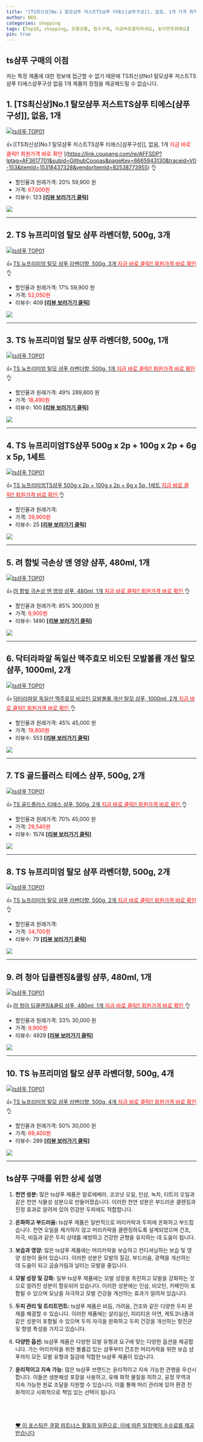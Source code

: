 ```yaml
---
title: "[TS최신상]No.1 탈모샴푸 저스트TS샴푸 티에스[샴푸구성]], 없음, 1개 가격 최저가 할인가 ts샴푸 최저가 추천 제품 비교"
author: NEO.
categories: shopping
tags: [Top10, shopping, 유행상품, 필수구매, 지금바로클릭하세요, 놓치면후회해요]
pin: true
---
```

## ts샴푸 구매의 이점
저는 특정 제품에 대한 정보에 접근할 수 없기 때문에 TS최신상No1 탈모샴푸 저스트TS샴푸 티에스샴푸구성 없음 1개 제품의 장점을 제공해드릴 수 없습니다.

   

## 1. [TS최신상]No.1 탈모샴푸 저스트TS샴푸 티에스[샴푸구성]], 없음, 1개

[![ts샴푸 TOP01](https://thumbnail7.coupangcdn.com/thumbnails/remote/490x490ex/image/vendor_inventory/89f6/65eda1b5dbcbe2a9018c7c540dc49868187511db27628c065be49906fcf6.jpg)](https://link.coupang.com/re/AFFSDP?lptag=AF3617701&subid=GithubCoopas&pageKey=6665943130&traceid=V0-153&itemId=15318437328&vendorItemId=82538773955)


👍 [[TS최신상]No.1 탈모샴푸 저스트TS샴푸 티에스[샴푸구성]], 없음, 1개 <font color=red> 지금 바로 클릭!! 회원가격 바로 확인 </font> ](https://link.coupang.com/re/AFFSDP?lptag=AF3617701&subid=GithubCoopas&pageKey=6665943130&traceid=V0-153&itemId=15318437328&vendorItemId=82538773955) 👌 


- 할인율과 원래가격: 20%  59,900   원
- 가격: <span style='color:red'>67,000원</span>
- 리뷰수: 123  [**[리뷰 보러가기 클릭]**](https://link.coupang.com/re/AFFSDP?lptag=AF3617701&subid=GithubCoopas&pageKey=6665943130&traceid=V0-153&itemId=15318437328&vendorItemId=82538773955)

[![](/discount_price.png)](https://link.coupang.com/re/AFFSDP?lptag=AF3617701&subid=GithubCoopas&pageKey=6665943130&traceid=V0-153&itemId=15318437328&vendorItemId=82538773955)

---


   

## 2. TS 뉴프리미엄 탈모 샴푸 라벤더향, 500g, 3개

[![ts샴푸 TOP01](https://thumbnail7.coupangcdn.com/thumbnails/remote/490x490ex/image/retail/images/49d1bbba-5149-49dd-b847-21ac4a9241e22979451991413964635.png)](https://link.coupang.com/re/AFFSDP?lptag=AF3617701&subid=GithubCoopas&pageKey=6590298130&traceid=V0-153&itemId=18036949966&vendorItemId=85191360643)


👍 [TS 뉴프리미엄 탈모 샴푸 라벤더향, 500g, 3개 <font color=red> 지금 바로 클릭!! 회원가격 바로 확인 </font> ](https://link.coupang.com/re/AFFSDP?lptag=AF3617701&subid=GithubCoopas&pageKey=6590298130&traceid=V0-153&itemId=18036949966&vendorItemId=85191360643) 👌 


- 할인율과 원래가격: 17%  59,900   원
- 가격: <span style='color:red'>52,050원</span>
- 리뷰수: 409  [**[리뷰 보러가기 클릭]**](https://link.coupang.com/re/AFFSDP?lptag=AF3617701&subid=GithubCoopas&pageKey=6590298130&traceid=V0-153&itemId=18036949966&vendorItemId=85191360643)

[![](/discount_price.png)](https://link.coupang.com/re/AFFSDP?lptag=AF3617701&subid=GithubCoopas&pageKey=6590298130&traceid=V0-153&itemId=18036949966&vendorItemId=85191360643)

---


   

## 3. TS 뉴프리미엄 탈모 샴푸 라벤더향, 500g, 1개

[![ts샴푸 TOP01](https://thumbnail6.coupangcdn.com/thumbnails/remote/490x490ex/image/retail/images/7963332967896567-61ac680a-b1a4-4e60-b392-297b3e075bd7.png)](https://link.coupang.com/re/AFFSDP?lptag=AF3617701&subid=GithubCoopas&pageKey=6590298130&traceid=V0-153&itemId=14868675097&vendorItemId=75666840978)


👍 [TS 뉴프리미엄 탈모 샴푸 라벤더향, 500g, 1개 <font color=red> 지금 바로 클릭!! 회원가격 바로 확인 </font> ](https://link.coupang.com/re/AFFSDP?lptag=AF3617701&subid=GithubCoopas&pageKey=6590298130&traceid=V0-153&itemId=14868675097&vendorItemId=75666840978) 👌 


- 할인율과 원래가격: 49%  289,800   원
- 가격: <span style='color:red'>18,490원</span>
- 리뷰수: 100  [**[리뷰 보러가기 클릭]**](https://link.coupang.com/re/AFFSDP?lptag=AF3617701&subid=GithubCoopas&pageKey=6590298130&traceid=V0-153&itemId=14868675097&vendorItemId=75666840978)

[![](/discount_price.png)](https://link.coupang.com/re/AFFSDP?lptag=AF3617701&subid=GithubCoopas&pageKey=6590298130&traceid=V0-153&itemId=14868675097&vendorItemId=75666840978)

---


   

## 4. TS 뉴프리미엄TS샴푸 500g x 2p + 100g x 2p + 6g x 5p, 1세트

[![ts샴푸 TOP01](https://thumbnail9.coupangcdn.com/thumbnails/remote/490x490ex/image/retail/images/4871593880280845-e3b70f0b-dc6a-470e-b7eb-493b28ea1ecd.jpg)](https://link.coupang.com/re/AFFSDP?lptag=AF3617701&subid=GithubCoopas&pageKey=5423800638&traceid=V0-153&itemId=8198038897&vendorItemId=75486140288)


👍 [TS 뉴프리미엄TS샴푸 500g x 2p + 100g x 2p + 6g x 5p, 1세트 <font color=red> 지금 바로 클릭!! 회원가격 바로 확인 </font> ](https://link.coupang.com/re/AFFSDP?lptag=AF3617701&subid=GithubCoopas&pageKey=5423800638&traceid=V0-153&itemId=8198038897&vendorItemId=75486140288) 👌 


- 할인율과 원래가격: 
- 가격: <span style='color:red'>39,900원</span>
- 리뷰수: 25  [**[리뷰 보러가기 클릭]**](https://link.coupang.com/re/AFFSDP?lptag=AF3617701&subid=GithubCoopas&pageKey=5423800638&traceid=V0-153&itemId=8198038897&vendorItemId=75486140288)

[![](/discount_price.png)](https://link.coupang.com/re/AFFSDP?lptag=AF3617701&subid=GithubCoopas&pageKey=5423800638&traceid=V0-153&itemId=8198038897&vendorItemId=75486140288)

---


   

## 5. 려 함빛 극손상 앤 영양 샴푸, 480ml, 1개

[![ts샴푸 TOP01](https://thumbnail6.coupangcdn.com/thumbnails/remote/490x490ex/image/retail/images/2023/10/16/18/1/d819df63-e2e5-4171-a0f5-b1c3f3d68414.jpg)](https://link.coupang.com/re/AFFSDP?lptag=AF3617701&subid=GithubCoopas&pageKey=5410155793&traceid=V0-153&itemId=20385091901&vendorItemId=87468181125)


👍 [려 함빛 극손상 앤 영양 샴푸, 480ml, 1개 <font color=red> 지금 바로 클릭!! 회원가격 바로 확인 </font> ](https://link.coupang.com/re/AFFSDP?lptag=AF3617701&subid=GithubCoopas&pageKey=5410155793&traceid=V0-153&itemId=20385091901&vendorItemId=87468181125) 👌 


- 할인율과 원래가격: 85%  300,000   원
- 가격: <span style='color:red'>9,900원</span>
- 리뷰수: 1490  [**[리뷰 보러가기 클릭]**](https://link.coupang.com/re/AFFSDP?lptag=AF3617701&subid=GithubCoopas&pageKey=5410155793&traceid=V0-153&itemId=20385091901&vendorItemId=87468181125)

[![](/discount_price.png)](https://link.coupang.com/re/AFFSDP?lptag=AF3617701&subid=GithubCoopas&pageKey=5410155793&traceid=V0-153&itemId=20385091901&vendorItemId=87468181125)

---


   

## 6. 닥터라파알 독일산 맥주효모 비오틴 모발볼륨 개선 탈모 샴푸, 1000ml, 2개

[![ts샴푸 TOP01](https://thumbnail7.coupangcdn.com/thumbnails/remote/490x490ex/image/vendor_inventory/112e/09ffb8d8f614c4b3327105937ee68b6b6dc9ce4f7a2947211b150e1ee98a.jpg)](https://link.coupang.com/re/AFFSDP?lptag=AF3617701&subid=GithubCoopas&pageKey=6470528542&traceid=V0-153&itemId=19351531900&vendorItemId=86277390208)


👍 [닥터라파알 독일산 맥주효모 비오틴 모발볼륨 개선 탈모 샴푸, 1000ml, 2개 <font color=red> 지금 바로 클릭!! 회원가격 바로 확인 </font> ](https://link.coupang.com/re/AFFSDP?lptag=AF3617701&subid=GithubCoopas&pageKey=6470528542&traceid=V0-153&itemId=19351531900&vendorItemId=86277390208) 👌 


- 할인율과 원래가격: 45%  45,000   원
- 가격: <span style='color:red'>19,800원</span>
- 리뷰수: 553  [**[리뷰 보러가기 클릭]**](https://link.coupang.com/re/AFFSDP?lptag=AF3617701&subid=GithubCoopas&pageKey=6470528542&traceid=V0-153&itemId=19351531900&vendorItemId=86277390208)

[![](/discount_price.png)](https://link.coupang.com/re/AFFSDP?lptag=AF3617701&subid=GithubCoopas&pageKey=6470528542&traceid=V0-153&itemId=19351531900&vendorItemId=86277390208)

---


   

## 7. TS 골드플러스 티에스 샴푸, 500g, 2개

[![ts샴푸 TOP01](https://thumbnail10.coupangcdn.com/thumbnails/remote/490x490ex/image/retail/images/9eb061a0-b1c1-45e1-92ab-904c2658bc5b9034046470420802677.png)](https://link.coupang.com/re/AFFSDP?lptag=AF3617701&subid=GithubCoopas&pageKey=7122286149&traceid=V0-153&itemId=8056743069&vendorItemId=85969290188)


👍 [TS 골드플러스 티에스 샴푸, 500g, 2개 <font color=red> 지금 바로 클릭!! 회원가격 바로 확인 </font> ](https://link.coupang.com/re/AFFSDP?lptag=AF3617701&subid=GithubCoopas&pageKey=7122286149&traceid=V0-153&itemId=8056743069&vendorItemId=85969290188) 👌 


- 할인율과 원래가격: 70%  45,000   원
- 가격: <span style='color:red'>29,540원</span>
- 리뷰수: 1574  [**[리뷰 보러가기 클릭]**](https://link.coupang.com/re/AFFSDP?lptag=AF3617701&subid=GithubCoopas&pageKey=7122286149&traceid=V0-153&itemId=8056743069&vendorItemId=85969290188)

[![](/discount_price.png)](https://link.coupang.com/re/AFFSDP?lptag=AF3617701&subid=GithubCoopas&pageKey=7122286149&traceid=V0-153&itemId=8056743069&vendorItemId=85969290188)

---


   

## 8. TS 뉴프리미엄 탈모 샴푸 라벤더향, 500g, 2개

[![ts샴푸 TOP01](https://thumbnail10.coupangcdn.com/thumbnails/remote/490x490ex/image/retail/images/ba1fd851-52ce-41f4-9fc0-5023384adc392686252561779689349.png)](https://link.coupang.com/re/AFFSDP?lptag=AF3617701&subid=GithubCoopas&pageKey=5857059556&traceid=V0-153&itemId=19576132886&vendorItemId=86683780561)


👍 [TS 뉴프리미엄 탈모 샴푸 라벤더향, 500g, 2개 <font color=red> 지금 바로 클릭!! 회원가격 바로 확인 </font> ](https://link.coupang.com/re/AFFSDP?lptag=AF3617701&subid=GithubCoopas&pageKey=5857059556&traceid=V0-153&itemId=19576132886&vendorItemId=86683780561) 👌 


- 할인율과 원래가격: 
- 가격: <span style='color:red'>34,700원</span>
- 리뷰수: 79  [**[리뷰 보러가기 클릭]**](https://link.coupang.com/re/AFFSDP?lptag=AF3617701&subid=GithubCoopas&pageKey=5857059556&traceid=V0-153&itemId=19576132886&vendorItemId=86683780561)

[![](/discount_price.png)](https://link.coupang.com/re/AFFSDP?lptag=AF3617701&subid=GithubCoopas&pageKey=5857059556&traceid=V0-153&itemId=19576132886&vendorItemId=86683780561)

---


   

## 9. 려 청아 딥클렌징&쿨링 샴푸, 480ml, 1개

[![ts샴푸 TOP01](https://thumbnail9.coupangcdn.com/thumbnails/remote/490x490ex/image/retail/images/2023/10/10/17/5/7cad5eed-6044-440a-b682-0c47f756f573.jpg)](https://link.coupang.com/re/AFFSDP?lptag=AF3617701&subid=GithubCoopas&pageKey=7644011619&traceid=V0-153&itemId=20319924642&vendorItemId=87405361358)


👍 [려 청아 딥클렌징&쿨링 샴푸, 480ml, 1개 <font color=red> 지금 바로 클릭!! 회원가격 바로 확인 </font> ](https://link.coupang.com/re/AFFSDP?lptag=AF3617701&subid=GithubCoopas&pageKey=7644011619&traceid=V0-153&itemId=20319924642&vendorItemId=87405361358) 👌 


- 할인율과 원래가격: 33%  30,000   원
- 가격: <span style='color:red'>9,900원</span>
- 리뷰수: 4929  [**[리뷰 보러가기 클릭]**](https://link.coupang.com/re/AFFSDP?lptag=AF3617701&subid=GithubCoopas&pageKey=7644011619&traceid=V0-153&itemId=20319924642&vendorItemId=87405361358)

[![](/discount_price.png)](https://link.coupang.com/re/AFFSDP?lptag=AF3617701&subid=GithubCoopas&pageKey=7644011619&traceid=V0-153&itemId=20319924642&vendorItemId=87405361358)

---


   

## 10. TS 뉴프리미엄 탈모 샴푸 라벤더향, 500g, 4개

[![ts샴푸 TOP01](https://thumbnail8.coupangcdn.com/thumbnails/remote/490x490ex/image/retail/images/952787e5-8c29-4c89-acf7-a239e9f889265327826026563569610.png)](https://link.coupang.com/re/AFFSDP?lptag=AF3617701&subid=GithubCoopas&pageKey=6590298130&traceid=V0-153&itemId=18036949932&vendorItemId=85191360603)


👍 [TS 뉴프리미엄 탈모 샴푸 라벤더향, 500g, 4개 <font color=red> 지금 바로 클릭!! 회원가격 바로 확인 </font> ](https://link.coupang.com/re/AFFSDP?lptag=AF3617701&subid=GithubCoopas&pageKey=6590298130&traceid=V0-153&itemId=18036949932&vendorItemId=85191360603) 👌 


- 할인율과 원래가격: 50%  30,000   원
- 가격: <span style='color:red'>69,400원</span>
- 리뷰수: 289  [**[리뷰 보러가기 클릭]**](https://link.coupang.com/re/AFFSDP?lptag=AF3617701&subid=GithubCoopas&pageKey=6590298130&traceid=V0-153&itemId=18036949932&vendorItemId=85191360603)

[![](/discount_price.png)](https://link.coupang.com/re/AFFSDP?lptag=AF3617701&subid=GithubCoopas&pageKey=6590298130&traceid=V0-153&itemId=18036949932&vendorItemId=85191360603)

---
## ts샴푸 구매를 위한 상세 설명
1. **천연 성분:** 많은 ts샴푸 제품은 알로에베라, 코코넛 오일, 인삼, 녹차, 티트리 오일과 같은 천연 식물성 성분으로 만들어졌습니다. 이러한 천연 성분은 부드러운 클렌징과 진정 효과로 알려져 있어 민감한 두피에도 적합합니다.

2. **온화하고 부드러움:** ts샴푸 제품은 일반적으로 머리카락과 두피에 온화하고 부드럽습니다. 천연 오일을 제거하지 않고 머리카락을 클렌징하도록 설계되었으며 건조, 자극, 비듬과 같은 두피 상태를 예방하고 건강한 균형을 유지하는 데 도움이 됩니다.

3. **보습과 영양:** 많은 ts샴푸 제품에는 머리카락을 보습하고 컨디셔닝하는 보습 및 영양 성분이 들어 있습니다. 이러한 성분은 모발의 질감, 부드러움, 광택을 개선하는 데 도움이 되고 곱슬거림과 날리는 모발을 줄입니다.

4. **모발 성장 및 강화:** 일부 ts샴푸 제품에는 모발 성장을 촉진하고 모발을 강화하는 것으로 알려진 성분이 함유되어 있습니다. 이러한 성분에는 인삼, 비오틴, 카페인이 포함될 수 있으며 모낭을 자극하고 모발 건강을 개선하는 효과가 알려져 있습니다.

5. **두피 관리 및 트리트먼트:** ts샴푸 제품은 비듬, 가려움, 건조와 같은 다양한 두피 문제를 해결할 수 있습니다. 이러한 제품에는 살리실산, 피리티온 아연, 케토코나졸과 같은 성분이 포함될 수 있으며 두피 자극을 완화하고 두피 건강을 개선하는 항진균 및 항염 특성을 가지고 있습니다.

6. **다양한 옵션:** ts샴푸 제품은 다양한 모발 유형과 요구에 맞는 다양한 옵션을 제공합니다. 가는 머리카락을 위한 볼륨감 있는 샴푸부터 건조한 머리카락을 위한 보습 샴푸까지 모든 모발 유형과 질감에 적합한 ts샴푸 제품이 있습니다.

7. **윤리적이고 지속 가능:** 많은 ts샴푸 브랜드는 윤리적이고 지속 가능한 관행을 우선시합니다. 이들은 생분해성 포장을 사용하고, 유해 화학 물질을 피하고, 공정 무역과 지속 가능한 원료 조달을 지원할 수 있습니다. 이를 통해 머리 관리에 있어 환경 친화적이고 사회적으로 책임 있는 선택이 됩니다.<br><br><br><br><br> [ ❤  이 포스팅은 쿠팡 파트너스 활동의 일환으로, 이에 따른 일정액의 수수료를 제공받습니다](https://link.coupang.com/a/bcEFyh)